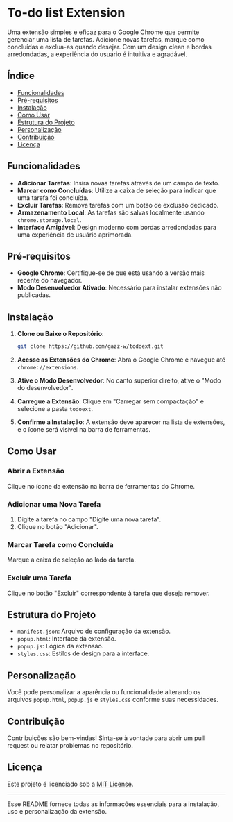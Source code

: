 # To-do list Extension

Uma extensão simples e eficaz para o Google Chrome que permite gerenciar uma lista de tarefas. Adicione novas tarefas, marque como concluídas e exclua-as quando desejar. Com um design clean e bordas arredondadas, a experiência do usuário é intuitiva e agradável.

## Índice
- [Funcionalidades](#funcionalidades)
- [Pré-requisitos](#pré-requisitos)
- [Instalação](#instalação)
- [Como Usar](#como-usar)
- [Estrutura do Projeto](#estrutura-do-projeto)
- [Personalização](#personalização)
- [Contribuição](#contribuição)
- [Licença](#licença)

## Funcionalidades
- **Adicionar Tarefas**: Insira novas tarefas através de um campo de texto.
- **Marcar como Concluídas**: Utilize a caixa de seleção para indicar que uma tarefa foi concluída.
- **Excluir Tarefas**: Remova tarefas com um botão de exclusão dedicado.
- **Armazenamento Local**: As tarefas são salvas localmente usando `chrome.storage.local`.
- **Interface Amigável**: Design moderno com bordas arredondadas para uma experiência de usuário aprimorada.

## Pré-requisitos
- **Google Chrome**: Certifique-se de que está usando a versão mais recente do navegador.
- **Modo Desenvolvedor Ativado**: Necessário para instalar extensões não publicadas.

## Instalação
1. **Clone ou Baixe o Repositório**:
    ```bash
    git clone https://github.com/gazz-w/todoext.git
    ```

2. **Acesse as Extensões do Chrome**:
    Abra o Google Chrome e navegue até `chrome://extensions`.

3. **Ative o Modo Desenvolvedor**:
    No canto superior direito, ative o "Modo do desenvolvedor".

4. **Carregue a Extensão**:
    Clique em "Carregar sem compactação" e selecione a pasta `todoext`.

5. **Confirme a Instalação**:
    A extensão deve aparecer na lista de extensões, e o ícone será visível na barra de ferramentas.

## Como Usar

### Abrir a Extensão
Clique no ícone da extensão na barra de ferramentas do Chrome.

### Adicionar uma Nova Tarefa
1. Digite a tarefa no campo "Digite uma nova tarefa".
2. Clique no botão "Adicionar".

### Marcar Tarefa como Concluída
Marque a caixa de seleção ao lado da tarefa.

### Excluir uma Tarefa
Clique no botão "Excluir" correspondente à tarefa que deseja remover.

## Estrutura do Projeto
- `manifest.json`: Arquivo de configuração da extensão.
- `popup.html`: Interface da extensão.
- `popup.js`: Lógica da extensão.
- `styles.css`: Estilos de design para a interface.

## Personalização
Você pode personalizar a aparência ou funcionalidade alterando os arquivos `popup.html`, `popup.js` e `styles.css` conforme suas necessidades.

## Contribuição
Contribuições são bem-vindas! Sinta-se à vontade para abrir um pull request ou relatar problemas no repositório.

## Licença
Este projeto é licenciado sob a [MIT License](LICENSE).

---

Esse README fornece todas as informações essenciais para a instalação, uso e personalização da extensão.